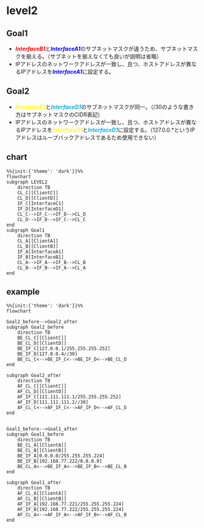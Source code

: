 # level2

## Goal1
* <font color="red">***InterfaceB1***</font>と<font color="blue">***InterfaceA1***</font>のサブネットマスクが違うため、サブネットマスクを揃える。（サブネットを揃えなくても良いが説明は省略）
* IPアドレスのネットワークアドレスが一致し、且つ、ホストアドレスが異なるIPアドレスを<font color="blue">***InterfaceA1***</font>に設定する。

## Goal2
* <font color="yellow">***InterfaceC1***</font>と<font color="skayblue">***InterfaceD1***</font>のサブネットマスクが同一。（/30のような書き方はサブネットマスクのCIDR表記）
* IPアドレスのネットワークアドレスが一致し、且つ、ホストアドレスが異なるIPアドレスを<font color="yellow">***InterfaceC1***</font>と<font color="skayblue">***InterfaceD1***</font>に設定する。（127.0.0.*というIPアドレスはループバックアドレスであるため使用できない）

## chart
```mermaid
%%{init:{'theme': 'dark'}}%%
flowchart
subgraph LEVEL2
    direction TB
    CL_C[[ClientC]]
    CL_D[[ClientD]]
    IF_C[InterfaceC1]
    IF_D[InterfaceD1]
    CL_C-->IF_C-->IF_D-->CL_D
    CL_D-->IF_D-->IF_C-->CL_C
end
subgraph Goal1
    direction TB
    CL_A[[ClientA]]
    CL_B[[ClientB]]
    IF_A[InterfaceA1]
    IF_B[InterfaceB1]
    CL_A-->IF_A-->IF_B-->CL_B
    CL_B-->IF_B-->IF_A-->CL_A
end
```

## example
```mermaid
%%{init:{'theme': 'dark'}}%%
flowchart

Goal2_before-->Goal2_after
subgraph Goal2_before
    direction TB
    BE_CL_C[[ClientC]]
    BE_CL_D[[ClientD]]
    BE_IF_C[127.0.0.1/255.255.255.252]
    BE_IF_D[127.0.0.4//30]
    BE_CL_C<-->BE_IF_C<-->BE_IF_D<-->BE_CL_D
end

subgraph Goal2_after
    direction TB
    AF_CL_C[[ClientC]]
    AF_CL_D[[ClientD]]
    AF_IF_C[111.111.111.1/255.255.255.252]
    AF_IF_D[111.111.111.2//30]
    AF_CL_C<-->AF_IF_C<-->AF_IF_D<-->AF_CL_D
end


Goal1_before-->Goal1_after
subgraph Goal1_before
    direction TB
    BE_CL_A[[ClientA]]
    BE_CL_B[[ClientB]]
    BE_IF_A[0.0.0.0/255.255.255.224]
    BE_IF_B[192.168.77.222/0.0.0.0]
    BE_CL_A<-->BE_IF_A<-->BE_IF_B<-->BE_CL_B
end

subgraph Goal1_after
    direction TB
    AF_CL_A[[ClientA]]
    AF_CL_B[[ClientB]]
    AF_IF_A[192.168.77.221/255.255.255.224]
    AF_IF_B[192.168.77.222/255.255.255.224]
    AF_CL_A<-->AF_IF_A<-->AF_IF_B<-->AF_CL_B
end
```
